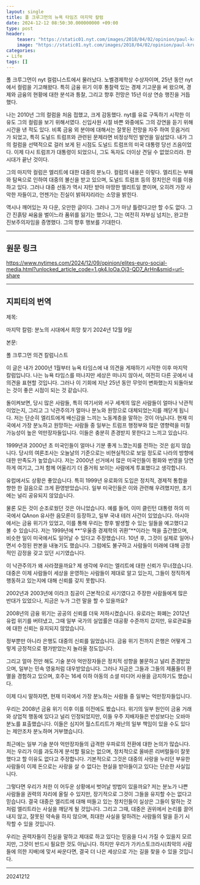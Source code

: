 ```yaml
---
layout: single
title: 폴 크루그먼의 뉴욕 타임즈 마지막 칼럼
date: 2024-12-12 08:50:30.000000000 +09:00
type: post
header:
    teaser: "https://static01.nyt.com/images/2018/04/02/opinion/paul-krugman/paul-krugman-superJumbo.png"
    image: "https://static01.nyt.com/images/2018/04/02/opinion/paul-krugman/paul-krugman-superJumbo.png"
categories:
- Life
tags: []
---
```


폴 크루그먼이 nyt 컬럼니스트에서 물러났다. 노벨경제학상 수상자이며, 25년 동안 nyt에서 컬럼을 기고해왔다. 특히 금융 위기 이후 통찰력 있는 경제 기고문을 써 왔으며, 경제와 금융의 현황에 대한 분석과 틍찰, 그리고 향후 전망은 15년 이상 연승 행진을 거듭했다.

나는 2010년 그의 컬럼을 처음 접했고, 크게 감동했다. nyt를 유료 구독하기 시작한 이유도 그의 컬럼을 보기 위해서였다. 신입사원 시절 바쁜 와중에도 그의 강연을 듣기 위해 시간을 낸 적도 있다. 비록 금융 외 분야에 대해서는 잘못된 전망을 자주 하여 웃음거리가 되었고, 특히 도널드 트럼프와 관련된 문제라면 비정상적인 발언을 일삼았다. 내가 그의 컬럼을 선택적으로 걸러 보게 된 시점도 도널드 트럼프의 미국 대통령 당선 즈음이었다. 이제 다시 트럼프가 대통령이 되었으니, 그도 독자도 더이상 견딜 수 없었으리라. 한 시대가 끝난 것이다.

그의 마지막 컬럼은 엘리트에 대한 대중의 분노다. 컬럼의 내용은 이렇다. 엘리트는 부패와 탐욕으로 인하여 대중의 불신을 받고 있으며, 도널드 트럼프 등의 정치인은 이를 이용하고 있다. 그러나 대중 선동가 역시 지탄 받아 마땅한 엘리트일 뿐이며, 오히려 가장 사악한 자들이고, 언젠가는 진실이 밝혀지리라는 소망을 밝힌다.

역시나 깨어있는 자 다운, 오만한 글이다. 그러나 그가 마냥 틀렸다고만 할 수도 없다. 그간 진흙탕 싸움을 벌이느라 품위를 잃기는 했으나, 그는 여전히 자부심 넘치는, 완고한 진보주의자임을 증명했다. 그의 향후 행보를 기대한다.

-----

## 원문 링크

https://www.nytimes.com/2024/12/09/opinion/elites-euro-social-media.html?unlocked_article_code=1.gk4.IoOa.Oj3-QD7_ArHn&smid=url-share


-----

## 지피티의 번역

제목:

마지막 칼럼: 분노의 시대에서 희망 찾기
2024년 12월 9일

본문:

폴 크루그먼
의견 칼럼니스트

이 글은 내가 2000년 1월부터 뉴욕 타임스에 내 의견을 게재하기 시작한 이후 마지막 칼럼입니다. 나는 뉴욕 타임스를 떠나지만 세상은 떠나지 않아서, 여전히 다른 곳에서 내 의견을 표현할 것입니다. 그러나 이 기회에 지난 25년 동안 무엇이 변화했는지 되돌아보는 것이 좋은 시점이 되는 것 같습니다.

돌이켜보면, 당시 많은 사람들, 특히 여기서와 서구 세계의 많은 사람들이 얼마나 낙관적이었는지, 그리고 그 낙관주의가 얼마나 분노와 원망으로 대체되었는지를 깨닫게 됩니다. 저는 단순히 엘리트에게 배신감을 느끼는 노동계층을 말하는 것이 아닙니다. 현재 미국에서 가장 분노하고 원망하는 사람들 중 일부는 트럼프 행정부와 많은 영향력을 미칠 가능성이 높은 억만장자들입니다. 이들은 충분히 존경받지 못한다고 느끼고 있습니다.

1999년과 2000년 초 미국인들이 얼마나 기분 좋게 느꼈는지를 전하는 것은 쉽지 않습니다. 당시의 여론조사는 오늘날의 기준으로는 비현실적으로 보일 정도로 나라의 방향에 대한 만족도가 높았습니다. 저는 2000년 선거에서 많은 미국인들이 평화와 번영을 당연하게 여기고, 그저 함께 어울리기 더 즐거워 보이는 사람에게 투표했다고 생각합니다.

유럽에서도 상황은 좋았습니다. 특히 1999년 유로화의 도입은 정치적, 경제적 통합을 향한 한 걸음으로 크게 환영받았습니다. 일부 미국인들은 이와 관련해 우려했지만, 초기에는 널리 공유되지 않았습니다.

물론 모든 것이 순조로웠던 것은 아니었습니다. 예를 들어, 이미 클린턴 대통령 하의 미국에서 QAnon 유사한 음모론이 등장하고, 일부 국내 테러 사건이 있었습니다. 아시아에서는 금융 위기가 있었고, 이를 통해 우리는 향후 발생할 수 있는 일들을 예고했다고 볼 수 있습니다. 저는 1999년에 **“우울증 경제학의 귀환”**이라는 책을 출간했으며, 비슷한 일이 미국에서도 일어날 수 있다고 주장했습니다. 10년 후, 그것이 실제로 일어나면서 수정된 판본을 내놓기도 했습니다. 그럼에도 불구하고 사람들이 미래에 대해 긍정적인 감정을 갖고 있던 시기였습니다.

이 낙관주의가 왜 사라졌을까요? 제 생각에 우리는 엘리트에 대한 신뢰가 무너졌습니다. 대중은 이제 사람들이 세상을 운영하는 사람들이 제대로 알고 있는지, 그들이 정직하게 행동하고 있는지에 대해 신뢰를 갖지 못합니다.

2002년과 2003년에 이라크 침공이 근본적으로 사기였다고 주장한 사람들에게 많은 반대가 있었으나, 지금은 누가 그런 말을 할 수 있을까요?

2008년의 금융 위기는 공공의 신뢰를 더욱 저하시켰습니다. 유로라는 화폐는 2012년 유럽 위기를 버텨냈고, 그때 일부 국가의 실업률은 대공황 수준까지 갔지만, 유로관료들에 대한 신뢰는 유지되지 않았습니다.

정부뿐만 아니라 은행도 대중의 신뢰를 잃었습니다. 금융 위기 전까지 은행은 어떻게 그렇게 긍정적으로 평가받았는지 놀라울 정도입니다.

그리고 얼마 전만 해도 기술 분야 억만장자들은 정치적 성향을 불문하고 널리 존경받았으며, 일부는 민속 영웅처럼 대우받았습니다. 그러나 지금은 그들과 그들의 제품들이 환멸을 경험하고 있으며, 호주는 16세 이하 아동의 소셜 미디어 사용을 금지하기도 했습니다.

이제 다시 말하자면, 현재 미국에서 가장 분노하는 사람들 중 일부는 억만장자들입니다.

우리는 2008년 금융 위기 이후 이를 이전에도 봤습니다. 위기의 일부 원인이 금융 거래와 상업적 행동에 있다고 널리 인정되었지만, 이들 우주 지배자들은 반성보다는 오바마 분노를 표출했습니다. 이들은 심지어 월스트리트가 재난의 일부 책임이 있을 수도 있다는 제안조차 분노하며 거부했습니다.

최근에는 일부 기술 분야 억만장자들의 급격한 우파로의 전환에 대한 논의가 많습니다. 저는 우리가 이를 과도하게 분석할 필요는 없으며, 정치적으로 올바른 리버럴들이 잘못했다고 할 이유도 없다고 주장합니다. 기본적으로 그것은 대중의 사랑을 누리던 부유한 사람들이 이제 돈으로는 사랑을 살 수 없다는 현실을 받아들이고 있다는 단순한 사실입니다.

그렇다면 우리가 처한 이 어두운 상황에서 벗어날 방법이 있을까요? 저는 분노가 나쁜 사람들을 권력의 자리에 올릴 수 있지만, 장기적으로 그것이 그들을 유지할 수는 없다고 믿습니다. 결국 대중은 엘리트에 대해 떠들고 있는 정치인들이 실상은 그들이 말하는 것처럼 엘리트라는 사실을 깨닫게 될 것입니다. 그리고 그때, 대중은 권위에서 논리를 끌어내지 않고, 잘못된 약속을 하지 않으며, 최대한 사실을 말하려는 사람들의 말을 듣기 시작할 수 있을 것입니다.

우리는 권력자들이 진실을 말하고 제대로 하고 있다는 믿음을 다시 가질 수 있을지 모르지만, 그것이 반드시 필요한 것도 아닙니다. 하지만 우리가 가키스토크라시(최악의 사람들에 의한 지배)에 맞서 싸운다면, 결국 더 나은 세상으로 가는 길을 찾을 수 있을 것입니다.

----

20241212
